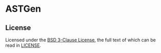 # ASTGen

## License

Licensed under the [BSD 3-Clause License](http://opensource.org/licenses/BSD-3-Clause), the full text of which can be read in [LICENSE](LICENSE).
